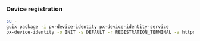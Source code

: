 ### Device registration

```bash
su -
guix package -i px-device-identity px-device-identity-service
px-device-identity -o INIT -s DEFAULT -r REGISTRATION_TERMINAL -a https://idp-server.ones-now.com -dn onesid1.com --force True
```
